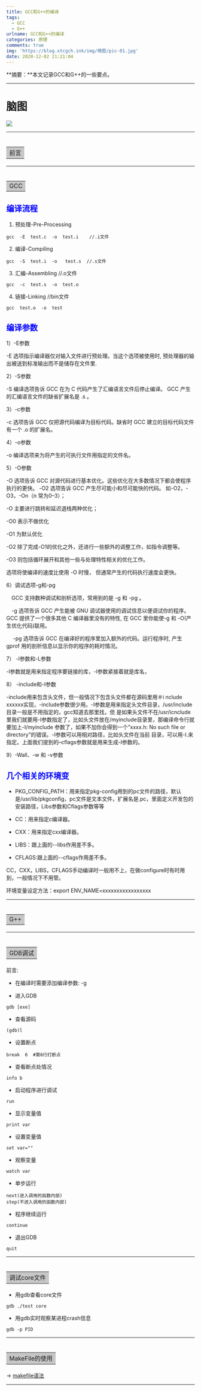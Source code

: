 ```yaml
---
title: GCC和G++的编译
tags:
  - GCC
  - G++
urlname: GCC和G++的编译
categories: 原理
comments: true
img: 'https://blog.xtcgch.ink/img/萌图/pic-01.jpg'
date: 2020-12-02 21:21:04
---
```


**摘要：**本文记录GCC和G++的一些要点。

<!--more-->

---

# 脑图

![](脑图.png)


---

# <table><tr><td bgcolor=#C7C7C7>前言</td></tr></table>



---


# <table><tr><td bgcolor=#C7C7C7>GCC</td></tr></table>

## <font color=#0000FF>编译流程</font>

1. 预处理-Pre-Processing

```
gcc  -E  test.c  -o  test.i    //.i文件
```

2. 编译-Compiling

```
gcc  -S  test.i  -o   test.s  //.s文件
```

3. 汇编-Assembling //.o文件

```
gcc  -c  test.s  -o  test.o
```

4. 链接-Linking //bin文件

```
gcc  test.o  -o  test
```

## <font color=#0000FF>编译参数</font>

1）-E参数

-E 选项指示编译器仅对输入文件进行预处理。当这个选项被使用时, 预处理器的输出被送到标准输出而不是储存在文件里.

2）-S参数

-S 编译选项告诉 GCC 在为 C 代码产生了汇编语言文件后停止编译。 GCC 产生的汇编语言文件的缺省扩展名是 .s 。

3）-c参数

-c 选项告诉 GCC 仅把源代码编译为目标代码。缺省时 GCC 建立的目标代码文件有一个 .o 的扩展名。

4）-o参数

-o 编译选项来为将产生的可执行文件用指定的文件名。

5）-O参数

-O 选项告诉 GCC 对源代码进行基本优化。这些优化在大多数情况下都会使程序执行的更快。 -O2 选项告诉 GCC 产生尽可能小和尽可能快的代码。 如-O2，-O3，-On（n 常为0–3）；

-O 主要进行跳转和延迟退栈两种优化；

-O0 表示不做优化

-O1 为默认优化

-O2 除了完成-O1的优化之外，还进行一些额外的调整工作，如指令调整等。

-O3 则包括循环展开和其他一些与处理特性相关的优化工作。

选项将使编译的速度比使用 -O 时慢， 但通常产生的代码执行速度会更快。


6）调试选项-g和-pg

　GCC 支持数种调试和剖析选项，常用到的是 -g 和 -pg 。

　-g 选项告诉 GCC 产生能被 GNU 调试器使用的调试信息以便调试你的程序。GCC 提供了一个很多其他 C 编译器里没有的特性, 在 GCC 里你能使-g 和 -O(产生优化代码)联用。

　 -pg 选项告诉 GCC 在编译好的程序里加入额外的代码。运行程序时, 产生 gprof 用的剖析信息以显示你的程序的耗时情况。

7） -l参数和-L参数

-l参数就是用来指定程序要链接的库，-l参数紧接着就是库名，



8） -include和-I参数

-include用来包含头文件，但一般情况下包含头文件都在源码里用＃i nclude xxxxxx实现，-include参数很少用。-I参数是用来指定头文件目录，/usr/include目录一般是不用指定的，gcc知道去那里找，但 是如果头文件不在/usr/icnclude里我们就要用-I参数指定了，比如头文件放在/myinclude目录里，那编译命令行就要加上-I/myinclude 参数了，如果不加你会得到一个”xxxx.h: No such file or directory”的错误。-I参数可以用相对路径，比如头文件在当前 目录，可以用-I.来指定。上面我们提到的–cflags参数就是用来生成-I参数的。

9）-Wall、-w 和 -v参数


## <font color=#0000FF> 几个相关的环境变</font>

- PKG_CONFIG_PATH：用来指定pkg-config用到的pc文件的路径，默认是/usr/lib/pkgconfig，pc文件是文本文件，扩展名是.pc，里面定义开发包的安装路径，Libs参数和Cflags参数等等

- CC：用来指定c编译器。

- CXX：用来指定cxx编译器。

- LIBS：跟上面的--libs作用差不多。

- CFLAGS:跟上面的--cflags作用差不多。

CC，CXX，LIBS，CFLAGS手动编译时一般用不上，在做configure时有时用到，一般情况下不用管。

环境变量设定方法：export  ENV_NAME=xxxxxxxxxxxxxxxxx

---


# <table><tr><td bgcolor=#C7C7C7>G++</td></tr></table>




---


# <table><tr><td bgcolor=#C7C7C7>GDB调试</tr></table>

前言: 
- 在编译时需要添加编译参数: -g

- 进入GDB

```
gdb [exe]
```

- 查看源码

```
(gdb)l
```

- 设置断点

```
break  6  #第6行打断点
```

- 查看断点处情况

```
info b
```

- 启动程序进行调试

```
run
```

- 显示变量值

```
print var
```

- 设置变量值

```
set var=""
```

- 观察变量

```
watch var
```

- 单步运行

```
next(进入调用的函数内部)
step(不进入调用的函数内部)
```

- 程序继续运行

```
continue
```

- 退出GDB

```
quit
```


---

# <table><tr><td bgcolor=#C7C7C7>调试core文件</tr></table>

- 用gdb查看core文件

```
gdb ./test core
```

- 用gdb实时观察某进程crash信息

```
gdb -p PID
```


---


# <table><tr><td bgcolor=#C7C7C7>MakeFile的使用</td></tr></table>

-> [makefile语法](https://blog.xtcgch.ink/makefile "makefile语法")

---
